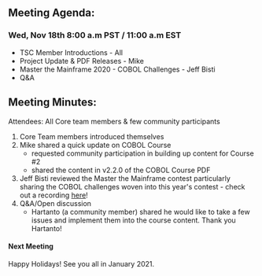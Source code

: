 ## Meeting Agenda:
### Wed, Nov 18th 8:00 a.m PST / 11:00 a.m EST 

- TSC Member Introductions - All
- Project Update & PDF Releases - Mike
- Master the Mainframe 2020 - COBOL Challenges - Jeff Bisti
- Q&A

## Meeting Minutes:
Attendees: All Core team members & few community participants

1. Core Team members introduced themselves
2. Mike shared a quick update on COBOL Course 
   - requested community participation in building up content for Course #2
   - shared the content in v2.2.0 of the COBOL Course PDF
3. Jeff Bisti reviewed the Master the Mainframe contest particularly sharing the COBOL challenges woven into this year's contest - check out a recording [here](https://drive.google.com/drive/folders/1z0Xlh6mJ0QoPh0S_F1Dpt1O4rHL1Ckg8)!
4. Q&A/Open discussion
   - Hartanto (a community member) shared he would like to take a few issues and implement them into the course content. Thank you Hartanto!

#### Next Meeting
Happy Holidays! See you all in January 2021.
